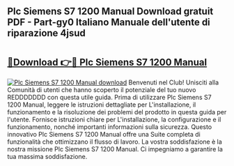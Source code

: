 ## Plc Siemens S7 1200 Manual Download gratuit PDF - Part-gy0 Italiano Manuale dell'utente di riparazione 4jsud

# <h2><a href="http://dfftpi.blite.top/?on=Plc+Siemens+S7+1200+Manual">🔗Download 👉🔴 Plc Siemens S7 1200 Manual</a></h2>

[![Plc Siemens S7 1200 Manual download](https://i.imgur.com/lujVjoI.png)](http://dfftpi.blite.top/?on=Plc+Siemens+S7+1200+Manual)
Benvenuti nel Club! Unisciti alla Comunità di utenti che hanno scoperto il potenziale del tuo nuovo REDDDDDDD con questa utile guida. Prima di utilizzare Plc Siemens S7 1200 Manual, leggere le istruzioni dettagliate per L'installazione, il funzionamento e la risoluzione dei problemi del prodotto in questa guida per l'utente. Fornisce istruzioni chiare per L'installazione, la configurazione e il funzionamento, nonché importanti informazioni sulla sicurezza. Questo innovativo Plc Siemens S7 1200 Manual offre una Suite completa di funzionalità che ottimizzano il flusso di lavoro. La vostra soddisfazione è la nostra missione Plc Siemens S7 1200 Manual. Ci impegniamo a garantire la tua massima soddisfazione.
